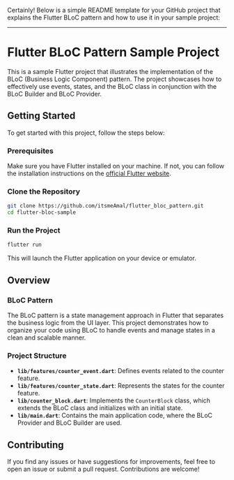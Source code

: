 Certainly! Below is a simple README template for your GitHub project that explains the Flutter BLoC pattern and how to use it in your sample project:

---

# Flutter BLoC Pattern Sample Project

This is a sample Flutter project that illustrates the implementation of the BLoC (Business Logic Component) pattern. The project showcases how to effectively use events, states, and the BLoC class in conjunction with the BLoC Builder and BLoC Provider.

## Getting Started

To get started with this project, follow the steps below:

### Prerequisites

Make sure you have Flutter installed on your machine. If not, you can follow the installation instructions on the [official Flutter website](https://flutter.dev/docs/get-started/install).

### Clone the Repository

```bash
git clone https://github.com/itsmeAmal/flutter_bloc_pattern.git
cd flutter-bloc-sample
```

### Run the Project

```bash
flutter run
```

This will launch the Flutter application on your device or emulator.

## Overview

### BLoC Pattern

The BLoC pattern is a state management approach in Flutter that separates the business logic from the UI layer. This project demonstrates how to organize your code using BLoC to handle events and manage states in a clean and scalable manner.

### Project Structure

- **`lib/features/counter_event.dart`**: Defines events related to the counter feature.
- **`lib/features/counter_state.dart`**: Represents the states for the counter feature.
- **`lib/counter_block.dart`**: Implements the `CounterBlock` class, which extends the BLoC class and initializes with an initial state.
- **`lib/main.dart`**: Contains the main application code, where the BLoC Provider and BLoC Builder are used.

## Contributing

If you find any issues or have suggestions for improvements, feel free to open an issue or submit a pull request. Contributions are welcome!
